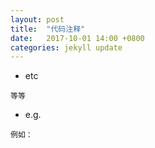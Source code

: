 ```yaml
---
layout: post
title:  "代码注释"
date:   2017-10-01 14:00 +0800
categories: jekyll update
---
```


- etc
```
等等
```

- e.g.
```
例如：
```
